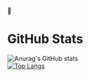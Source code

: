 😬

# GitHub Stats
![Anurag's GitHub stats](https://github-readme-stats.vercel.app/api?username=greenluck18&show_icons=true&theme=tokyonight)
<br/>
[![Top Langs](https://github-readme-stats.vercel.app/api/top-langs/?username=greenluck18&theme=tokyonight)](https://github.com/greenluck18/github-readme-stats)

